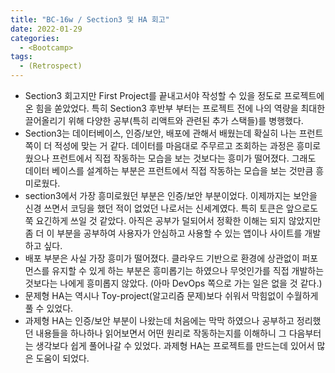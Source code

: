 ```yaml
---
title: "BC-16w / Section3 및 HA 회고"
date: 2022-01-29
categories:
  - <Bootcamp>
tags:
  - (Retrospect)
---
```


- Section3 회고지만 First Project를 끝내고서야 작성할 수 있을 정도로 프로젝트에 온 힘을 쏟았었다. 특히 Section3 후반부 부터는 프로젝트 전에 나의 역량을 최대한 끌어올리기 위해 다양한 공부(특히 리액트와 관련된 추가 스택들)를 병행했다.
- Section3는 데이터베이스, 인증/보안, 배포에 관해서 배웠는데 확실히 나는 프런트 쪽이 더 적성에 맞는 거 같다. 데이터를 마음대로 주무르고 조회하는 과정은 흥미로웠으나 프런트에서 직접 작동하는 모습을 보는 것보다는 흥미가 떨어졌다. 그래도 데이터 베이스를 설계하는 부분은 프런트에서 직접 작동하는 모습을 보는 것만큼 흥미로웠다.
- section3에서 가장 흥미로웠던 부분은 인증/보안 부분이었다. 이제까지는 보안을 신경 쓰면서 코딩을 했던 적이 없었던 나로서는 신세계였다. 특히 토큰은 앞으로도 쭉 요긴하게 쓰일 것 같았다. 아직은 공부가 덜되어서 정확한 이해는 되지 않았지만 좀 더 이 부분을 공부하여 사용자가 안심하고 사용할 수 있는 앱이나 사이트를 개발하고 싶다.
- 배포 부분은 사실 가장 흥미가 떨어졌다. 클라우드 기반으로 환경에 상관없이 퍼포먼스를 유지할 수 있게 하는 부분은 흥미롭기는 하였으나 무엇인가를 직접 개발하는 것보다는 나에게 흥미롭지 않았다. (아마 DevOps 쪽으로 가는 일은 없을 것 같다.)
- 문제형 HA는 역시나 Toy-project(알고리즘 문제)보다 쉬워서 막힘없이 수월하게 풀 수 있었다.
- 과제형 HA는 인증/보안 부분이 나왔는데 처음에는 막막 하였으나 공부하고 정리했던 내용들을 하나하나 읽어보면서 어떤 원리로 작동하는지를 이해하니 그 다음부터는 생각보다 쉽게 풀어나갈 수 있었다. 과제형 HA는 프로젝트를 만드는데 있어서 많은 도움이 되었다.
